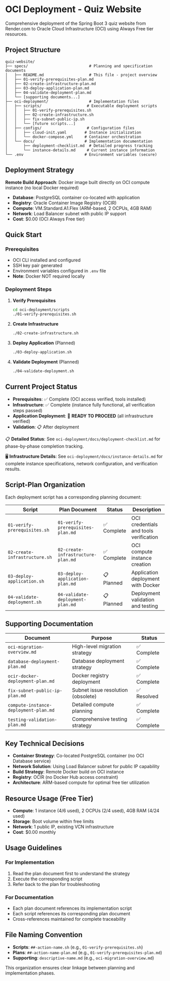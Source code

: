 # OCI Deployment - Quiz Website

Comprehensive deployment of the Spring Boot 3 quiz website from Render.com to Oracle Cloud Infrastructure (OCI) using Always Free tier resources.

## Project Structure

```
quiz-website/
├── specs/                           # Planning and specification documents
│   ├── README.md                    # This file - project overview
│   ├── 01-verify-prerequisites-plan.md
│   ├── 02-create-infrastructure-plan.md
│   ├── 03-deploy-application-plan.md
│   ├── 04-validate-deployment-plan.md
│   └── [supporting documents...]
├── oci-deployment/                  # Implementation files
│   ├── scripts/                    # Executable deployment scripts
│   │   ├── 01-verify-prerequisites.sh
│   │   ├── 02-create-infrastructure.sh
│   │   ├── fix-subnet-public-ip.sh
│   │   └── [future scripts...]
│   ├── configs/                    # Configuration files
│   │   ├── cloud-init.yaml        # Instance initialization
│   │   └── docker-compose.yml     # Container orchestration
│   └── docs/                      # Implementation documentation
│       ├── deployment-checklist.md  # Detailed progress tracking
│       └── instance-details.md     # Current instance information
└── .env                           # Environment variables (secure)
```

## Deployment Strategy

**Remote Build Approach**: Docker image built directly on OCI compute instance (no local Docker required)
- **Database**: PostgreSQL container co-located with application
- **Registry**: Oracle Container Image Registry (OCIR)
- **Compute**: VM.Standard.A1.Flex (ARM-based, 2 OCPUs, 4GB RAM)
- **Network**: Load Balancer subnet with public IP support
- **Cost**: $0.00 (OCI Always Free tier)

## Quick Start

### Prerequisites
- OCI CLI installed and configured
- SSH key pair generated
- Environment variables configured in `.env` file
- **Note**: Docker NOT required locally

### Deployment Steps

1. **Verify Prerequisites**
   ```bash
   cd oci-deployment/scripts
   ./01-verify-prerequisites.sh
   ```

2. **Create Infrastructure**
   ```bash
   ./02-create-infrastructure.sh
   ```

3. **Deploy Application** (Planned)
   ```bash
   ./03-deploy-application.sh
   ```

4. **Validate Deployment** (Planned)
   ```bash
   ./04-validate-deployment.sh
   ```

## Current Project Status

- **Prerequisites**: ✅ Complete (OCI access verified, tools installed)
- **Infrastructure**: ✅ Complete (instance fully functional, all verification steps passed)
- **Application Deployment**: 🎯 **READY TO PROCEED** (all infrastructure verified)
- **Validation**: 📋 After deployment

📋 **Detailed Status**: See `oci-deployment/docs/deployment-checklist.md` for phase-by-phase completion tracking.

🖥️ **Infrastructure Details**: See `oci-deployment/docs/instance-details.md` for complete instance specifications, network configuration, and verification results.

## Script-Plan Organization

Each deployment script has a corresponding planning document:

| Script | Plan Document | Status | Description |
|--------|---------------|--------|-------------|
| `01-verify-prerequisites.sh` | `01-verify-prerequisites-plan.md` | ✅ Complete | OCI credentials and tools verification |
| `02-create-infrastructure.sh` | `02-create-infrastructure-plan.md` | ✅ Complete | OCI compute instance creation |
| `03-deploy-application.sh` | `03-deploy-application-plan.md` | 📋 Planned | Application deployment with Docker |
| `04-validate-deployment.sh` | `04-validate-deployment-plan.md` | 📋 Planned | Deployment validation and testing |

## Supporting Documentation

| Document | Purpose | Status |
|----------|---------|--------|
| `oci-migration-overview.md` | High-level migration strategy | ✅ Complete |
| `database-deployment-plan.md` | Database deployment strategy | ✅ Complete |
| `ocir-docker-deployment-plan.md` | Docker registry deployment | ✅ Complete |
| `fix-subnet-public-ip-plan.md` | Subnet issue resolution (obsolete) | ✅ Resolved |
| `compute-instance-deployment-plan.md` | Detailed compute planning | ✅ Complete |
| `testing-validation-plan.md` | Comprehensive testing strategy | ✅ Complete |

## Key Technical Decisions

- **Container Strategy**: Co-located PostgreSQL container (no OCI Database service)
- **Network Solution**: Using Load Balancer subnet for public IP capability
- **Build Strategy**: Remote Docker build on OCI instance
- **Registry**: OCIR (no Docker Hub access constraint)
- **Architecture**: ARM-based compute for optimal free tier utilization

## Resource Usage (Free Tier)

- **Compute**: 1 instance (4/6 used), 2 OCPUs (2/4 used), 4GB RAM (4/24 used)
- **Storage**: Boot volume within free limits
- **Network**: 1 public IP, existing VCN infrastructure
- **Cost**: $0.00 monthly

## Usage Guidelines

### For Implementation
1. Read the plan document first to understand the strategy
2. Execute the corresponding script
3. Refer back to the plan for troubleshooting

### For Documentation
- Each plan document references its implementation script
- Each script references its corresponding plan document
- Cross-references maintained for complete traceability

## File Naming Convention

- **Scripts**: `##-action-name.sh` (e.g., `01-verify-prerequisites.sh`)
- **Plans**: `##-action-name-plan.md` (e.g., `01-verify-prerequisites-plan.md`)
- **Supporting**: `descriptive-name.md` (e.g., `oci-migration-overview.md`)

This organization ensures clear linkage between planning and implementation phases.